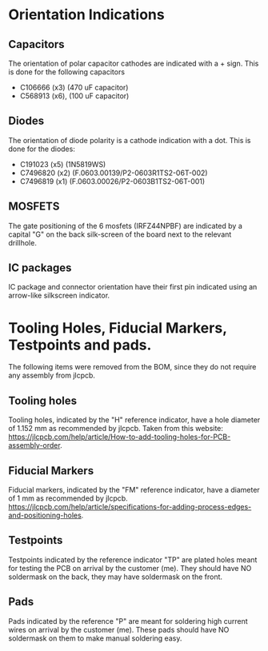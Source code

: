 # Orientation Indications
## Capacitors
The orientation of polar capacitor cathodes are indicated with a + sign.
This is done for the following capacitors
- C106666 (x3) (470 uF capacitor)
- C568913 (x6), (100 uF capacitor)
## Diodes
The orientation of diode polarity is a cathode indication with a dot.
This is done for the diodes:
- C191023 (x5) (1N5819WS)
- C7496820 (x2) (F.0603.00139/P2-0603R1TS2-06T-002)
- C7496819 (x1) (F.0603.00026/P2-0603B1TS2-06T-001)

## MOSFETS
The gate positioning of the 6 mosfets (IRFZ44NPBF) are indicated by a capital "G" on the back silk-screen of the board next to the relevant drillhole.

## IC packages
IC package and connector orientation have their first pin indicated using an arrow-like silkscreen indicator.

# Tooling Holes, Fiducial Markers, Testpoints and pads.
The following items were removed from the BOM, since they do not require any assembly from jlcpcb.

## Tooling holes
Tooling holes, indicated by the "H" reference indicator, have a hole diameter of 1.152 mm as recommended by jlcpcb.
Taken from this website: https://jlcpcb.com/help/article/How-to-add-tooling-holes-for-PCB-assembly-order.

## Fiducial Markers
Fiducial markers, indicated by the "FM" reference indicator, have a diameter of 1 mm as recommended by jlcpcb.
https://jlcpcb.com/help/article/specifications-for-adding-process-edges-and-positioning-holes.

## Testpoints
Testpoints indicated by the reference indicator "TP" are plated holes meant for testing the PCB on arrival by the customer (me). They should have NO soldermask on the back, they may have soldermask on the front.

## Pads
Pads indicated by the reference "P" are meant for soldering high current wires on arrival by the customer (me). These pads should have NO soldermask on them to make manual soldering easy.